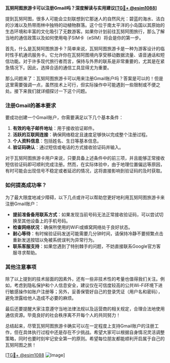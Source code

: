 **瓦努阿图旅游卡可以注册Gmail吗？深度解读与实用建议[[TG💪+ @esim1088](https://t.me/s/esim1088)]**

提到瓦努阿图，很多人可能会立刻联想到它那迷人的自然风光：碧蓝的海水、洁白的沙滩以及热带雨林中独特的动植物群落。这个位于南太平洋的小岛国以其原始的生态环境和丰富的文化吸引了无数游客。如果你计划前往瓦努阿图旅行，那么了解当地的通信政策以及如何使用电子SIM卡（eSIM）将会是你的第一步。

首先，什么是瓦努阿图旅游卡？简单来说，瓦努阿图旅游卡是一种为游客设计的临时性手机通讯服务卡。它允许你在瓦努阿图境内享受移动数据流量、语音通话和短信功能。对于许多现代旅行者而言，保持与外界的联系是非常重要的，尤其是在紧急情况下。因此，选择合适的通信工具显得尤为重要。

那么问题来了：瓦努阿图旅游卡可以用来注册Gmail账户吗？答案是可以的！但是这里需要强调一点，虽然技术上可行，但实际操作中可能遇到一些限制或不便之处。接下来我们就详细探讨一下这个问题。

### 注册Gmail的基本要求

要成功创建一个Gmail账户，你需要满足以下几个基本条件：

1. **有效的电子邮件地址**：用于接收验证邮件。
2. **活跃的互联网连接**：确保网络稳定且速度足够快以完成整个注册过程。
3. **个人资料信息**：包括姓名、生日等基本信息。
4. **验证码确认**：通过短信或电话的方式接收验证码并输入。

对于瓦努阿图旅游卡用户来说，只要具备上述条件中的前三项，并且能够正常接收短信验证码即可顺利完成注册。然而，在实际体验中，由于地理位置偏远等原因，有时可能会出现信号不稳定或者延迟的情况，这将直接影响到验证码的及时获取。

### 如何提高成功率？

为了最大限度地减少障碍，以下几点或许可以帮助您更好地利用瓦努阿图旅游卡来注册Gmail账户：

- **提前准备备用联系方式**：如果发现当前号码无法正常接收验证码，可以尝试切换至其他设备上的手机号码。
- **检查网络状况**：确保所使用的WiFi或蜂窝网络处于良好状态。
- **耐心等待**：有时候验证码发送可能需要几分钟时间，请保持冷静不要频繁点击重新发送按钮以免被系统误判为异常行为。
- **联系客服支持**：如果您遇到了特别棘手的问题，不妨直接联系Google官方客服寻求帮助。

### 其他注意事项

除了以上提到的技术层面的因素外，还有一些非技术性的考量也值得我们关注。例如，考虑到隐私保护和个人信息安全，建议仅在可信度较高的公共Wi-Fi环境下进行敏感操作如账户注册等；另外，妥善保管好自己的登录凭证（用户名和密码），避免泄露给他人造成不必要的麻烦。

最后还要提醒大家注意遵守当地法律法规以及运营商的相关规定，合理合法地使用通信资源。毕竟良好的社会秩序离不开每个人的共同努力！

总结起来，尽管瓦努阿图旅游卡确实可以在一定程度上支持Gmail账户的注册工作，但在具体执行过程中还是存在不少挑战。希望大家可以根据自身情况灵活调整策略，同时也要时刻牢记安全第一的原则。希望每位朋友都能顺利开启属于自己的瓦努阿图之旅！

[[TG💪+ @esim1088](https://t.me/s/esim1088) ![Image](https://i.postimg.cc/4NQfJmqS/Snipaste-2025-05-13-00-14-12.png)]